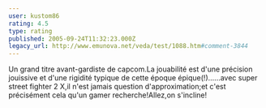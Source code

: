```yaml
---
user: kustom86
rating: 4.5
type: rating
published: 2005-09-24T11:32:23.000Z
legacy_url: http://www.emunova.net/veda/test/1088.htm#comment-3844
---
```

Un grand titre avant-gardiste de capcom.La jouabilité est d'une précision jouissive et d'une rigidité typique de cette époque épique(!)......avec super street fighter 2 X,il n'est jamais question d'approximation;et c'est précisément cela qu'un gamer recherche!Allez,on s'incline!